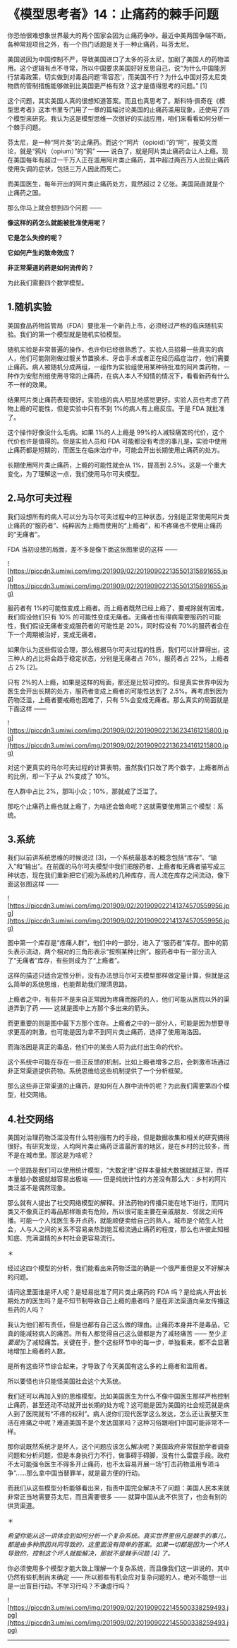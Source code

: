 # 《模型思考者》14：止痛药的棘手问题

你恐怕很难想象世界最大的两个国家会因为止痛药争吵。最近中美两国争端不断，各种常规项目之外，有一个热门话题是关于一种止痛药，叫芬太尼。

美国说因为中国控制不严，导致美国进口了太多的芬太尼，加剧了美国人的药物滥用。这个逻辑有点不寻常，所以中国要求美国好好反思自己，说“为什么中国能厉行禁毒政策，切实做到对毒品问题‘零容忍’，而美国不行？为什么中国对芬太尼类物质的管制措施能够做到比美国更严格有效？这才是值得思考的问题。” [1]

这个问题，其实美国人真的很想知道答案。而且也真思考了。斯科特·佩奇在《模型思考者》这本书里专门用了一章的篇幅讨论美国的止痛药滥用现象，还使用了四个模型来研究。我认为这是模型思维一次很好的实战应用，咱们来看看如何分析一个棘手问题。

芬太尼，是一种“阿片类”的止痛药。而这个“阿片（opioid）”的“阿”，按英文而论，就是“鸦片（opium）”的“鸦” —— 说白了，就是阿片类止痛药会让人上瘾。现在美国每年有超过一千万人正在滥用阿片类止痛药，其中超过两百万人出现止痛药使用失调的症状，包括三万人因此而死亡。

而美国医生，每年开出的阿片类止痛药处方，竟然超过 2 亿张。美国简直就是个止痛药之国。

那么你马上就会想到四个问题 ——

 **像这样的药怎么就能被批准使用呢？**

 **它是怎么失控的呢？**

 **它如何产生的致命效应？**

 **非正常渠道的药是如何流传的？**

为此我们需要四个数学模型。

## 1.随机实验

美国食品药物监管局（FDA）要批准一个新药上市，必须经过严格的临床随机实验。我们的第一个模型就是随机实验模型。

随机实验是非常普遍的操作，也许你已经很熟悉了。实验人员招募一些真实的病人，他们可能刚刚做过髋关节置换术、牙齿手术或者正在经历癌症治疗，他们需要止痛药。病人被随机分成两组，一组作为实验组使用某种待批准的阿片类药物，一种作为安慰剂组使用寻常的止痛药，在病人本人不知情的情况下，看看新药有什么不一样的效果。

结果阿片类止痛药表现很好。实验组的病人明显地感觉更好。实验人员也考虑了药物上瘾的可能性，但是实验中只有不到 1%的病人有上瘾反应。于是 FDA 就批准了。

这个操作好像没什么毛病。如果 1%的人上瘾是 99%的人减轻痛苦的代价，这个代价也许是值得的。但是实验人员和 FDA 可能都没有考虑的事儿是，实验中使用止痛药都是短期的，而医生在临床治疗中，可能会开出长期使用止痛药的处方。

长期使用阿片类止痛药，上瘾的可能性就会从 1%，提高到 2.5%。这是一个重大变化，为了理解这一点，我们使用马尔可夫模型。

## 2.马尔可夫过程

我们设想所有的病人可以分为马尔可夫过程中的三种状态，分别是正常使用阿片类止痛药的“服药者”、纯粹因为上瘾而使用的“上瘾者”，和不疼痛也不使用止痛药的“无痛者”。

FDA 当初设想的局面，差不多是像下面这张图里说的这样 ——

![https://piccdn3.umiwi.com/img/201909/02/201909022135501315891655.jpg](https://piccdn3.umiwi.com/img/201909/02/201909022135501315891655.jpg)

服药者有 1%的可能性变成上瘾者。而上瘾者既然已经上瘾了，要戒除就有困难，我们假设他们只有 10% 的可能性变成无痛者。无痛者也有得病需要服药的可能性，我们假设无痛者变成服药者的可能性是 20%，同时假设有 70%的服药者会在下一个周期被治好，变成无痛者。

如果你认为这些假设合理，那么根据马尔可夫过程的性质，我们可以计算得出，这三种人的占比将会趋于稳定状态，分别是无痛者占 76%，服药者占 22%，上瘾者占 2% [2]。

只有 2%的人上瘾，如果是这样的局面，那还是比较可控的。但是真实世界中因为医生会开出长期的处方，服药者变成上瘾者的可能性达到了 2.5%。再考虑到因为药物泛滥，上瘾者要戒瘾也困难了，只有 5%会变成无痛者。那么真实的局面就是下面这样 —— 

![https://piccdn3.umiwi.com/img/201909/02/201909022136234161215800.jpg](https://piccdn3.umiwi.com/img/201909/02/201909022136234161215800.jpg)

对这个更真实的马尔可夫过程的计算表明，虽然我们只改了两个数字，上瘾者所占的比例，却一下子从 2%变成了 10%。

在人群中占比 2%，那叫小众；10%，那就成了泛滥了。

那吃个止痛药上瘾也就上瘾了，为啥还会致命呢？这就需要使用第三个模型：系统。

## 3.系统

我们以前讲系统思维的时候说过 [3]，一个系统最基本的概念包括“库存”、“输入”和“输出”。在前面的马尔可夫模型中我们把服药者、上瘾者和无痛者描写成三种状态，现在我们重新把它们视为系统的几种库存，而人流在库存之间流动，像下面这张图这样 —— 

![https://piccdn3.umiwi.com/img/201909/02/201909022141374570559956.jpg](https://piccdn3.umiwi.com/img/201909/02/201909022141374570559956.jpg)

图中第一个库存是“疼痛人群”，他们中的一部分，进入了“服药者”库存。图中的箭头表示流动，两个相对的三角形表示“按照某种比例”。服药者中有一部分流入了“无痛者”库存，有些则成为了“上瘾者”。

这样的描述只适合定性分析，没有办法想马尔可夫模型那样做定量计算，但就是这么简单的系统思维，也能帮助我们理清思路。

上瘾者之中，有些并不是来自正常因为疼痛而服药的人，他们可能从医院以外的渠道弄到了药 —— 这就是图中上方那个多出来的箭头。

而更重要的则是图中最下方那个库存。上瘾者之中的一部分人，可能是因为想要寻求更高的刺激，也可能是因为拿不到阿片类止痛药，选择了使用海洛因。

而海洛因是真正的毒品，他们中的某些人将为此付出生命的代价。

这个系统中可能在存在一些正反馈的机制，比如上瘾者增多之后，会刺激市场通过非正常渠道提供药物。系统思维给这些机制提供了一个分析框架。

那么这些非正常渠道的止痛药，是如何在人群中流传的呢？为此我们需要第四个模型，社交网络。

## 4.社交网络

美国对治理药物泛滥没有什么特别强有力的手段，但是数据收集和相关的研究搞得很好。有研究发现，人均阿片类止痛药泛滥最厉害的地区，是在乡村的比较多，而不是在城市里。那这是为啥呢？

一个思路是我们可以使用统计模型，“大数定律”说样本量越大数据就越正常，而样本量越小数据就越容易出极端 —— 但是纯统计性的方差没有那么大：乡村的阿片类泛滥不是偶然现象。

那么就有人提出了社交网络模型的解释。非法药物的传播只能在地下进行，而阿片类又不像真正的毒品那样贩卖有危险，所以很可能主要在亲戚朋友、邻居之间传播。可能一个人找医生多开点药，就能顺便卖给自己的熟人。城市是个陌生人社会，人与人之间的关系不容易亲热到能互相流通止痛药的程度，那么也许彼此知根知底、充满温情的乡村社会更容易流行。

＊

经过这四个模型的分析，我们能看出来药物泛滥的确是一个很严重但是又不好解决的问题。

请问这里面谁是坏人呢？是轻易批准了阿片类止痛药的 FDA 吗？是给病人开出长期处方的医生吗？是不知节制导致自己上瘾的患者吗？是在非法渠道向亲友传播这些药的人吗？

我认为他们都有责任，但是也都有自己这么做的理由。止痛药本身并不是毒品，它真的能减轻病人的痛苦。所有人都觉得自己这么做都是为了减轻痛苦 —— 至少*主要是*为了减轻痛苦。关键在于，整个这些环节中的每一步，单独看来，都不会显著地增加上瘾者的人数。

是所有这些环节综合起来，才导致了今天美国有这么多的上瘾者和滥用者。

所以要怪也许只能怪美国社会这个大系统。

我们还可以再加入别的思维模型。比如美国医生为什么不像中国医生那样严格控制止痛药，甚至还动不动就开出长期的处方呢？这可能是因为美国的社会规范就是病人到了医院就有“不疼的权利”。病人说你们现代医学这么发达，怎么还让我整天生活在疼痛之中呢？难道美国不是个发达国家吗？这种习俗跟咱们中国可能非常不一样。

那你说既然系统才是坏人，这个问题应该怎么解决呢？美国政府非常鼓励学者调查问题和分析问题，但是本身执行力不行，做事碍手碍脚，没有什么雷霆手段。政府不太可能强令医生不得多开止痛药，也不太容易开展一场“打击药物滥用专项斗争”……那么拿中国当替罪羊，就是最方便的行动。

而我们从这些模型分析能够看出来，指责中国完全解决不了问题：美国人民本来就非常正当地需要芬太尼，而且需要很多 —— 就算中国从此不供货了，也会有别的供货渠道。

＊

 *希望你能从这一讲体会到如何分析一个复杂系统。真实世界里但凡是棘手的事儿，都是由多种原因共同导致的，这里面没有简单的答案。如果一切都是因为一个坏人导致的，控制这个坏人就能解决，那就不是棘手问题 [4] 了。*

你必须使用多个模型才能大致上理解一个复杂系统，而且像我们这一讲说的，其中仍然有些机制尚未确定 —— 所以那些有机会应对复杂问题的人，绝对不能想一出是一出盲目行动。不学习行吗？不谦虚行吗？

![https://piccdn3.umiwi.com/img/201909/02/201909022145500338259493.jpg](https://piccdn3.umiwi.com/img/201909/02/201909022145500338259493.jpg)

---

